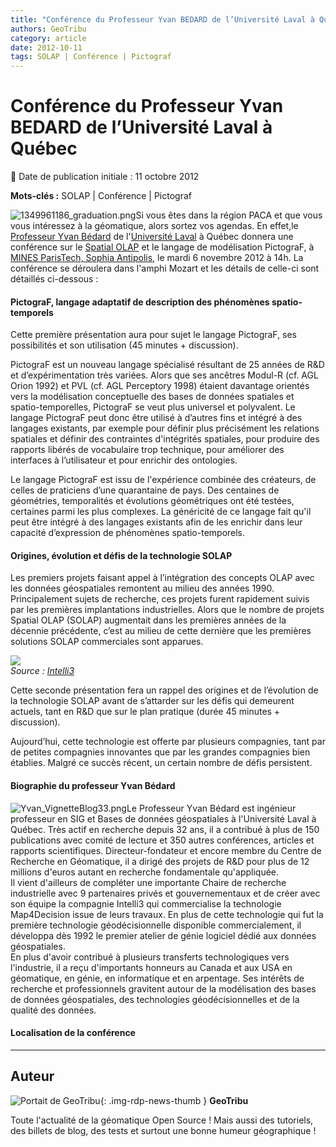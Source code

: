 ```yaml
---
title: "Conférence du Professeur Yvan BEDARD de l’Université Laval à Québec"
authors: GeoTribu
category: article
date: 2012-10-11
tags: SOLAP | Conférence | Pictograf
---
```


# Conférence du Professeur Yvan BEDARD de l’Université Laval à Québec

:calendar: Date de publication initiale : 11 octobre 2012

**Mots-clés :** SOLAP | Conférence | Pictograf

![1349961186_graduation.png](http://geotribu.net/sites/default/files/Tuto/img/Blog/divers/1349961186_graduation.png)Si vous êtes dans la région PACA et que vous vous intéressez à la géomatique, alors sortez vos agendas. En effet,le [Professeur Yvan Bédard](http://yvanbedard.scg.ulaval.ca/) de l'[Université Laval](http://www.ulaval.ca/) à Québec donnera une conférence sur le [Spatial OLAP](http://www.spatialbi.org/) et le langage de modélisation PictograF, à [MINES ParisTech, Sophia Antipolis](http://www.sophia.mines-paristech.fr/), le mardi 6 novembre 2012 à 14h. La conférence se déroulera dans l'amphi Mozart et les détails de celle-ci sont détaillés ci-dessous :

#### PictograF, langage adaptatif de description des phénomènes spatio-temporels

Cette première présentation aura pour sujet le langage PictograF, ses possibilités et son utilisation (45 minutes + discussion).

PictograF est un nouveau langage spécialisé résultant de 25 années de R&D et d’expérimentation très variées. Alors que ses ancêtres Modul-R (cf. AGL Orion 1992) et PVL (cf. AGL Perceptory 1998) étaient davantage orientés vers la modélisation conceptuelle des bases de données spatiales et spatio-temporelles, PictograF se veut plus universel et polyvalent. Le langage PictograF peut donc être utilisé à d’autres fins et intégré à des langages existants, par exemple pour définir plus précisément les relations spatiales et définir des contraintes d'intégrités spatiales, pour produire des rapports libérés de vocabulaire trop technique, pour améliorer des interfaces à l’utilisateur et pour enrichir des ontologies.

Le langage PictograF est issu de l'expérience combinée des créateurs, de celles de praticiens d’une quarantaine de pays. Des centaines de géométries, temporalités et évolutions géométriques ont été testées, certaines parmi les plus complexes. La généricité de ce langage fait qu'il peut être intégré à des langages existants afin de les enrichir dans leur capacité d’expression de phénomènes spatio-temporels.

#### Origines, évolution et défis de la technologie SOLAP

Les premiers projets faisant appel à l’intégration des concepts OLAP avec les données géospatiales remontent au milieu des années 1990. Principalement sujets de recherche, ces projets furent rapidement suivis par les premières implantations industrielles. Alors que le nombre de projets Spatial OLAP (SOLAP) augmentait dans les premières années de la décennie précédente, c’est au milieu de cette dernière que les premières solutions SOLAP commerciales sont apparues.

![](http://intelli3.com/wp-content/uploads/2012/01/montage_Cartes.png)  
*Source : [Intelli3](http://www.intelli3.com)*

Cette seconde présentation fera un rappel des origines et de l’évolution de la technologie SOLAP avant de s’attarder sur les défis qui demeurent actuels, tant en R&D que sur le plan pratique (durée 45 minutes +  
discussion).

Aujourd’hui, cette technologie est offerte par plusieurs compagnies, tant par de petites compagnies innovantes que par les grandes compagnies bien établies. Malgré ce succès récent, un certain nombre de défis persistent.

#### Biographie du professeur Yvan Bédard

![Yvan_VignetteBlog33.png](http://geotribu.net/sites/default/files/Tuto/img/Blog/divers/Yvan_VignetteBlog33.png)Le Professeur Yvan Bédard est ingénieur professeur en SIG et Bases de données géospatiales à l'Université Laval à Québec. Très actif en recherche depuis 32 ans, il a contribué à plus de 150 publications avec comité de lecture et 350 autres conférences, articles et rapports scientifiques. Directeur-fondateur et encore membre du Centre de Recherche en Géomatique, il a dirigé des projets de R&D pour plus de 12 millions d'euros autant en recherche fondamentale qu'appliquée.  
Il vient d'ailleurs de compléter une importante Chaire de recherche industrielle avec 9 partenaires privés et gouvernementaux et de créer avec son équipe la compagnie Intelli3 qui commercialise la technologie Map4Decision issue de leurs travaux. En plus de cette technologie qui fut la première technologie géodécisionnelle disponible commercialement, il développa dès 1992 le premier atelier de génie logiciel dédié aux données géospatiales.  
En plus d'avoir contribué à plusieurs transferts technologiques vers l'industrie, il a reçu d'importants honneurs au Canada et aux USA en géomatique, en génie, en informatique et en arpentage. Ses intérêts de recherche et professionnels gravitent autour de la modélisation des bases de données géospatiales, des technologies géodécisionnelles et de la qualité des données.

#### Localisation de la conférence

----

## Auteur

![Portait de GeoTribu](https://cdn.geotribu.fr/img/internal/charte/geotribu\_logo\_64x64.png){: .img-rdp-news-thumb }
**GeoTribu**

Toute l'actualité de la géomatique Open Source ! Mais aussi des tutoriels, des billets de blog, des tests et surtout une bonne humeur géographique !
